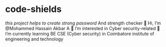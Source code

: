 # code-shields
*this project helps to create strong password*
And strength checker
👋 Hi, I’m @Mohammed Hassain Akbar A
👀 I’m interested in Cyber security-related
🌱 I’m currently learning BE CSE (Cyber security) in Coimbatore institute of engineering and technology
